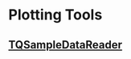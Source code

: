 # Plotting Tools

## [TQSampleDataReader](https://atlas-caf.web.cern.ch/TQSampleDataReader.html)



